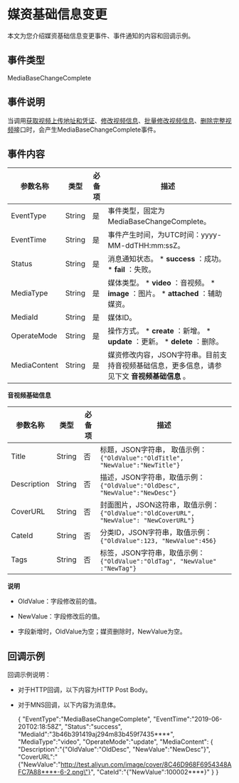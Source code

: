 媒资基础信息变更 
=============================

本文为您介绍媒资基础信息变更事件、事件通知的内容和回调示例。

事件类型 
-------------------------

MediaBaseChangeComplete

事件说明 
-------------------------

当调用[获取视频上传地址和凭证](/cn.zh-CN/服务端API/媒体上传/获取视频上传地址和凭证.md)、[修改视频信息](/cn.zh-CN/服务端API/媒资管理/音视频管理/修改视频信息.md)、[批量修改视频信息](/cn.zh-CN/服务端API/媒资管理/音视频管理/批量修改视频信息.md)、[删除完整视频](/cn.zh-CN/服务端API/媒资管理/音视频管理/删除完整视频.md)接口时，会产生MediaBaseChangeComplete事件。

事件内容 
-------------------------



|     参数名称     |   类型   | 必备项 |                                                                                                    描述                                                                                                     |
|--------------|--------|-----|-----------------------------------------------------------------------------------------------------------------------------------------------------------------------------------------------------------|
| EventType    | String | 是   | 事件类型，固定为MediaBaseChangeComplete。                                                                                                                                                                          |
| EventTime    | String | 是   | 事件产生时间，为UTC时间：yyyy-MM-ddTHH:mm:ssZ。                                                                                                                                                                       |
| Status       | String | 是   | 消息通知状态。 * **success** ：成功。   * **fail** ：失败。                                                           |
| MediaType    | String | 是   | 媒体类型。 * **video** ：音视频。   * **image** ：图片。   * **attached** ：辅助媒资。    |
| MediaId      | String | 是   | 媒体ID。                                                                                                                                                                                                     |
| OperateMode  | String | 是   | 操作方式。 * **create** ：新增。   * **update** ：更新。   * **delete** ：删除。       |
| MediaContent | String | 是   | 媒资修改内容，JSON字符串。目前支持音视频基础信息，更多信息，请参见下文 **音视频基础信息** 。                                                                                                                                                       |



**音视频基础信息** 


|    参数名称     |   类型   | 必备项 |                                    描述                                     |
|-------------|--------|-----|---------------------------------------------------------------------------|
| Title       | String | 否   | 标题，JSON字符串， 取值示例：`{"OldValue":"OldTitle", "NewValue":"NewTitle"}`         |
| Description | String | 否   | 描述，JSON字符串，取值示例：`{"OldValue":"OldDesc", "NewValue":"NewDesc"}`            |
| CoverURL    | String | 否   | 封面图片，JSON这符串，取值示例：`{"OldValue":"OldCoverURL", "NewValue": "NewCoverURL"}` |
| CateId      | String | 否   | 分类ID，JSON字符串，取值示例：`{"OldValue":123, "NewValue":456}`                      |
| Tags        | String | 否   | 标签，JSON字符串，取值示例：`{"OldValue":"OldTag", "NewValue" :"NewTag"}`             |


**说明**

* OldValue：字段修改前的值。

  

* NewValue：字段修改后的值。

  

* 字段新增时，OldValue为空；媒资删除时，NewValue为空。

  




回调示例 
-------------------------

回调示例说明：

* 对于HTTP回调，以下内容为HTTP Post Body。

  

* 对于MNS回调，以下内容为消息体。

  




    {
      "EventType":"MediaBaseChangeComplete",
      "EventTime":"2019-06-20T02:18:58Z",
      "Status":"success",
      "MediaId":"3b46b391419aj294m83b459f7435****",
      "MediaType":"video",
      "OperateMode":"update",
      "MediaContent":
      {
         "Description":"{\"OldValue\":\"OldDesc\", \"NewValue\":\"NewDesc\"}",
         "CoverURL":"{\"NewValue\":\"http://test.aliyun.com/image/cover/8C46D968F6954348AFC7A88****-6-2.png\"}",
         "CateId":"{\"NewValue\":100002****}"
       }
    }


